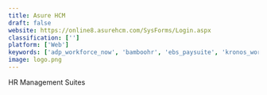 ```yaml
---
title: Asure HCM
draft: false 
website: https://online8.asurehcm.com/SysForms/Login.aspx
classification: ['']
platform: ['Web']
keywords: ['adp_workforce_now', 'bamboohr', 'ebs_paysuite', 'kronos_workforce_ready', 'paycom', 'rippling', 'zenefits']
image: logo.png
---
```

HR Management Suites